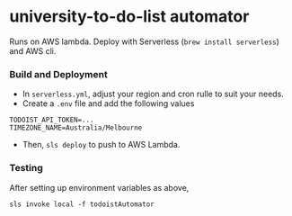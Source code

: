 # university-to-do-list automator

Runs on AWS lambda. Deploy with Serverless (`brew install serverless`) and AWS cli.

### Build and Deployment

* In `serverless.yml`, adjust your region and cron rulle to suit your needs.
* Create a `.env` file and add the following values

```
TODOIST_API_TOKEN=...
TIMEZONE_NAME=Australia/Melbourne
```

* Then, `sls deploy` to push to AWS Lambda.

### Testing

After setting up environment variables as above,
```
sls invoke local -f todoistAutomator
```
